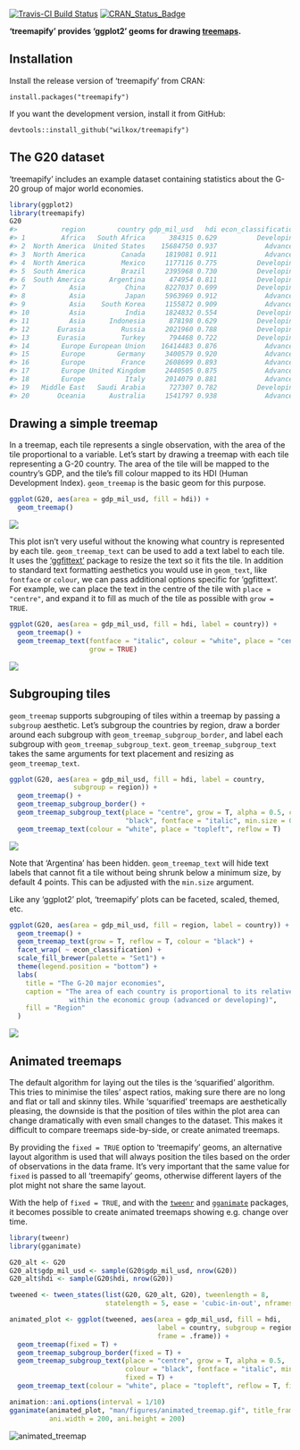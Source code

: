 
[![Travis-CI Build
Status](https://travis-ci.org/wilkox/treemapify.svg?branch=master)](https://travis-ci.org/wilkox/treemapify)
[![CRAN\_Status\_Badge](http://www.r-pkg.org/badges/version/treemapify)](https://cran.r-project.org/package=treemapify)

**‘treemapify’ provides ‘ggplot2’ geoms for drawing
[treemaps](http://en.wikipedia.org/wiki/Treemap).**

## Installation

Install the release version of ‘treemapify’ from CRAN:

`install.packages("treemapify")`

If you want the development version, install it from GitHub:

`devtools::install_github("wilkox/treemapify")`

## The G20 dataset

‘treemapify’ includes an example dataset containing statistics about the
G-20 group of major world economies.

``` r
library(ggplot2)
library(treemapify)
G20
#>           region        country gdp_mil_usd   hdi econ_classification
#> 1         Africa   South Africa      384315 0.629          Developing
#> 2  North America  United States    15684750 0.937            Advanced
#> 3  North America         Canada     1819081 0.911            Advanced
#> 4  North America         Mexico     1177116 0.775          Developing
#> 5  South America         Brazil     2395968 0.730          Developing
#> 6  South America      Argentina      474954 0.811          Developing
#> 7           Asia          China     8227037 0.699          Developing
#> 8           Asia          Japan     5963969 0.912            Advanced
#> 9           Asia    South Korea     1155872 0.909            Advanced
#> 10          Asia          India     1824832 0.554          Developing
#> 11          Asia      Indonesia      878198 0.629          Developing
#> 12       Eurasia         Russia     2021960 0.788          Developing
#> 13       Eurasia         Turkey      794468 0.722          Developing
#> 14        Europe European Union    16414483 0.876            Advanced
#> 15        Europe        Germany     3400579 0.920            Advanced
#> 16        Europe         France     2608699 0.893            Advanced
#> 17        Europe United Kingdom     2440505 0.875            Advanced
#> 18        Europe          Italy     2014079 0.881            Advanced
#> 19   Middle East   Saudi Arabia      727307 0.782          Developing
#> 20       Oceania      Australia     1541797 0.938            Advanced
```

## Drawing a simple treemap

In a treemap, each tile represents a single observation, with the area
of the tile proportional to a variable. Let’s start by drawing a treemap
with each tile representing a G-20 country. The area of the tile will be
mapped to the country’s GDP, and the tile’s fill colour mapped to its
HDI (Human Development Index). `geom_treemap` is the basic geom for this
purpose.

``` r
ggplot(G20, aes(area = gdp_mil_usd, fill = hdi)) +
  geom_treemap()
```

![](man/figures/README-basic_treemap-1.png)<!-- -->

This plot isn’t very useful without the knowing what country is
represented by each tile. `geom_treemap_text` can be used to add a text
label to each tile. It uses the
[‘ggfittext’](https://github.com/wilkox/ggfittext) package to resize
the text so it fits the tile. In addition to standard text formatting
aesthetics you would use in `geom_text`, like `fontface` or `colour`, we
can pass additional options specific for ‘ggfittext’. For example, we
can place the text in the centre of the tile with `place = "centre"`,
and expand it to fill as much of the tile as possible with `grow =
TRUE`.

``` r
ggplot(G20, aes(area = gdp_mil_usd, fill = hdi, label = country)) +
  geom_treemap() +
  geom_treemap_text(fontface = "italic", colour = "white", place = "centre",
                    grow = TRUE)
```

![](man/figures/README-geom_treemap_text-1.png)<!-- -->

## Subgrouping tiles

`geom_treemap` supports subgrouping of tiles within a treemap by passing
a `subgroup` aesthetic. Let’s subgroup the countries by region, draw a
border around each subgroup with `geom_treemap_subgroup_border`, and
label each subgroup with `geom_treemap_subgroup_text`.
`geom_treemap_subgroup_text` takes the same arguments for text placement
and resizing as `geom_treemap_text`.

``` r
ggplot(G20, aes(area = gdp_mil_usd, fill = hdi, label = country,
                subgroup = region)) +
  geom_treemap() +
  geom_treemap_subgroup_border() +
  geom_treemap_subgroup_text(place = "centre", grow = T, alpha = 0.5, colour =
                             "black", fontface = "italic", min.size = 0) +
  geom_treemap_text(colour = "white", place = "topleft", reflow = T)
```

![](man/figures/README-subgrouped_treemap-1.png)<!-- -->

Note that ‘Argentina’ has been hidden. `geom_treemap_text` will hide
text labels that cannot fit a tile without being shrunk below a minimum
size, by default 4 points. This can be adjusted with the `min.size`
argument.

Like any ‘ggplot2’ plot, ‘treemapify’ plots can be faceted, scaled,
themed, etc.

``` r
ggplot(G20, aes(area = gdp_mil_usd, fill = region, label = country)) +
  geom_treemap() +
  geom_treemap_text(grow = T, reflow = T, colour = "black") +
  facet_wrap( ~ econ_classification) +
  scale_fill_brewer(palette = "Set1") +
  theme(legend.position = "bottom") +
  labs(
    title = "The G-20 major economies",
    caption = "The area of each country is proportional to its relative GDP
               within the economic group (advanced or developing)",
    fill = "Region"
  )
```

![](man/figures/README-complex_treemap-1.png)<!-- -->

## Animated treemaps

The default algorithm for laying out the tiles is the ‘squarified’
algorithm. This tries to minimise the tiles’ aspect ratios, making sure
there are no long and flat or tall and skinny tiles. While ‘squarified’
treemaps are aesthetically pleasing, the downside is that the position
of tiles within the plot area can change dramatically with even small
changes to the dataset. This makes it difficult to compare treemaps
side-by-side, or create animated treemaps.

By providing the `fixed = TRUE` option to ‘treemapify’ geoms, an
alternative layout algorithm is used that will always position the tiles
based on the order of observations in the data frame. It’s very
important that the same value for `fixed` is passed to all ‘treemapify’
geoms, otherwise different layers of the plot might not share the same
layout.

With the help of `fixed = TRUE`, and with the
[`tweenr`](https://github.com/thomasp85/tweenr) and
[`gganimate`](https://github.com/dgrtwo/gganimate) packages, it becomes
possible to create animated treemaps showing e.g. change over time.

``` r
library(tweenr)
library(gganimate)

G20_alt <- G20
G20_alt$gdp_mil_usd <- sample(G20$gdp_mil_usd, nrow(G20))
G20_alt$hdi <- sample(G20$hdi, nrow(G20))

tweened <- tween_states(list(G20, G20_alt, G20), tweenlength = 8,
                        statelength = 5, ease = 'cubic-in-out', nframes = 31)

animated_plot <- ggplot(tweened, aes(area = gdp_mil_usd, fill = hdi,
                                     label = country, subgroup = region,
                                     frame = .frame)) +
  geom_treemap(fixed = T) +
  geom_treemap_subgroup_border(fixed = T) +
  geom_treemap_subgroup_text(place = "centre", grow = T, alpha = 0.5,
                             colour = "black", fontface = "italic", min.size = 0,
                             fixed = T) +
  geom_treemap_text(colour = "white", place = "topleft", reflow = T, fixed = T)

animation::ani.options(interval = 1/10)
gganimate(animated_plot, "man/figures/animated_treemap.gif", title_frame = F,
          ani.width = 200, ani.height = 200)
```

![animated\_treemap](man/figures/animated_treemap.gif)
